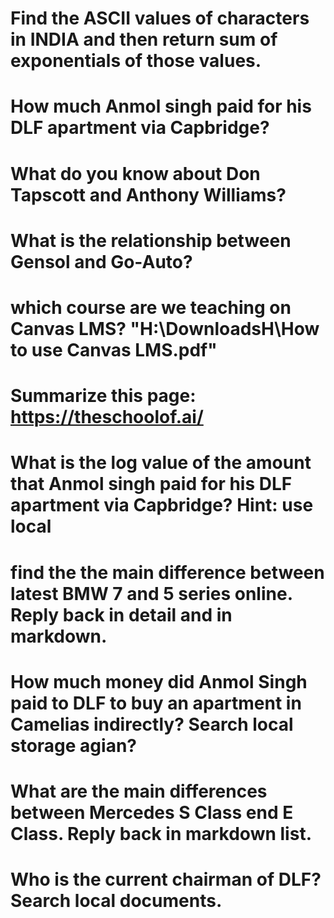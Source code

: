 # Find the ASCII values of characters in INDIA and then return sum of exponentials of those values.
# How much Anmol singh paid for his DLF apartment via Capbridge? 
# What do you know about Don Tapscott and Anthony Williams?
# What is the relationship between Gensol and Go-Auto?
# which course are we teaching on Canvas LMS? "H:\DownloadsH\How to use Canvas LMS.pdf"
# Summarize this page: https://theschoolof.ai/
# What is the log value of the amount that Anmol singh paid for his DLF apartment via Capbridge? Hint: use local 
# find the the main difference between latest BMW 7 and 5 series online. Reply back in detail and in markdown.
# How much money did Anmol Singh paid to DLF to buy an apartment in Camelias indirectly? Search local storage agian?
# What are the main differences between Mercedes S Class end E Class. Reply back in markdown list. 
# Who is the current chairman of DLF? Search local documents. 


